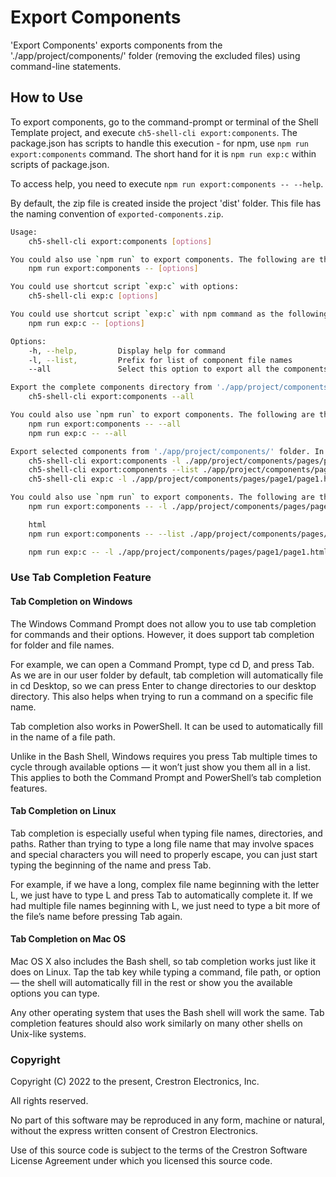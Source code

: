 # Export Components

'Export Components' exports components from the './app/project/components/' folder (removing the excluded files) using command-line statements.

## How to Use

To export components, go to the command-prompt or terminal of the Shell Template project, and execute `ch5-shell-cli export:components`.
The package.json has scripts to handle this execution - for npm, use `npm run export:components` command. The short hand for it is `npm run exp:c` within scripts of package.json.

To access help, you need to execute `npm run export:components -- --help`.

By default, the zip file is created inside the project 'dist' folder. This file has the naming convention of `exported-components.zip`.

```bash
Usage: 
    ch5-shell-cli export:components [options]

You could also use `npm run` to export components. The following are the command(s):
    npm run export:components -- [options]

You could use shortcut script `exp:c` with options:
    ch5-shell-cli exp:c [options]

You could use shortcut script `exp:c` with npm command as the following:
    npm run exp:c -- [options]

Options:
    -h, --help,         Display help for command
    -l, --list,         Prefix for list of component file names
    --all               Select this option to export all the components

Export the complete components directory from './app/project/components/' folder. To achieve this, use the below commands:
    ch5-shell-cli export:components --all

You could also use `npm run` to export components. The following are the command(s):
    npm run export:components -- --all
    npm run exp:c -- --all

Export selected components from './app/project/components/' folder. In this case, the file names are mandatory in the command-prompt. The filename must follow the complete path starting from './app/project/components/....'. Only file names can be provided here (no folder paths). Multiple file names can be provided in the command-prompt. All the file names must be .html files only. To achieve this, use the below commands:
    ch5-shell-cli export:components -l ./app/project/components/pages/page1/page1.html ./app/project/components/widgets/pagedisplay/pagedisplay.html
    ch5-shell-cli export:components --list ./app/project/components/pages/page1/page1.html ./app/project/components/widgets/pagedisplay/pagedisplay.html
    ch5-shell-cli exp:c -l ./app/project/components/pages/page1/page1.html ./app/project/components/widgets/pagedisplay/pagedisplay.html

You could also use `npm run` to export components. The following are the command(s):
    npm run export:components -- -l ./app/project/components/pages/page1/page1.html ./app/project/components/widgets/pagedisplay/pagedisplay.html

    html
    npm run export:components -- --list ./app/project/components/pages/page1/page1.html ./app/project/components/widgets/pagedisplay/pagedisplay.html

    npm run exp:c -- -l ./app/project/components/pages/page1/page1.html ./app/project/components/widgets/pagedisplay/pagedisplay.html

```

### Use Tab Completion Feature

#### Tab Completion on Windows

The Windows Command Prompt does not allow you to use tab completion for commands and their options. However, it does support tab completion for folder and file names.

For example, we can open a Command Prompt, type cd D, and press Tab. As we are in our user folder by default, tab completion will automatically file in cd Desktop, so we can press Enter to change directories to our desktop directory. This also helps when trying to run a command on a specific file name.

Tab completion also works in PowerShell. It can be used to automatically fill in the name of a file path.

Unlike in the Bash Shell, Windows requires you press Tab multiple times to cycle through available options — it won’t just show you them all in a list. This applies to both the Command Prompt and PowerShell’s tab completion features.

#### Tab Completion on Linux

Tab completion is especially useful when typing file names, directories, and paths. Rather than trying to type a long file name that may involve spaces and special characters you will need to properly escape, you can just start typing the beginning of the name and press Tab.

For example, if we have a long, complex file name beginning with the letter L, we just have to type L and press Tab to automatically complete it. If we had multiple file names beginning with L, we just need to type a bit more of the file’s name before pressing Tab again.

#### Tab Completion on Mac OS

Mac OS X also includes the Bash shell, so tab completion works just like it does on Linux. Tap the tab key while typing a command, file path, or option — the shell will automatically fill in the rest or show you the available options you can type.

Any other operating system that uses the Bash shell will work the same. Tab completion features should also work similarly on many other shells on Unix-like systems.


### Copyright

Copyright (C) 2022 to the present, Crestron Electronics, Inc.

All rights reserved.

No part of this software may be reproduced in any form, machine
or natural, without the express written consent of Crestron Electronics.

Use of this source code is subject to the terms of the Crestron Software License Agreement
under which you licensed this source code.